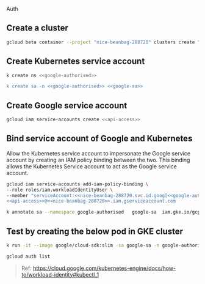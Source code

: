 Auth

## Create a cluster

```sh
gcloud beta container --project "nice-beanbag-288720" clusters create "analytics" --zone "europe-west2-a" --no-enable-basic-auth --cluster-version "1.16.15-gke.4300" --machine-type "e2-medium" --image-type "COS" --disk-type "pd-standard" --disk-size "30" --metadata disable-legacy-endpoints=true --scopes "https://www.googleapis.com/auth/devstorage.read_only","https://www.googleapis.com/auth/logging.write","https://www.googleapis.com/auth/monitoring","https://www.googleapis.com/auth/servicecontrol","https://www.googleapis.com/auth/service.management.readonly","https://www.googleapis.com/auth/trace.append" --preemptible --num-nodes "1" --enable-stackdriver-kubernetes --enable-ip-alias --network "projects/nice-beanbag-288720/global/networks/default" --subnetwork "projects/nice-beanbag-288720/regions/europe-west2/subnetworks/default" --default-max-pods-per-node "110" --no-enable-master-authorized-networks --addons HorizontalPodAutoscaling,HttpLoadBalancing --enable-autoupgrade --enable-autorepair --max-surge-upgrade 1 --max-unavailable-upgrade 0 --workload-pool "nice-beanbag-288720.svc.id.goog"
```

## Create Kubernetes service account

```sh
k create ns <<google-authorised>>

k create sa -n <<google-authorised>> <<google-sa>>
```

## Create Google service account

```sh
gcloud iam service-accounts create <<api-access>>
```

## Bind service account of Google and Kubernetes

Allow the Kubernetes service account to impersonate the Google service account by creating an IAM policy binding between the two. This binding allows the Kubernetes Service account to act as the Google service account.

```sh
gcloud iam service-accounts add-iam-policy-binding \
--role roles/iam.workloadIdentityUser \
--member "serviceAccount:<<nice-beanbag-288720.svc.id.goog[<<google-authorised>>/<<google-sa>>]” \
<<api-access>>@<<nice-beanbag-288720>>.iam.gserviceaccount.com
```

```sh
k annotate sa --namespace google-authorised   google-sa  iam.gke.io/gcp-service-account=api-access@nice-beanbag-288720.iam.gserviceaccount.com
```

## Test by creating the below pod in GKE cluster

```sh
k run -it --image google/cloud-sdk:slim -sa google-sa -n google-authorised workload-identity-test

gcloud auth list
```

> Ref: https://cloud.google.com/kubernetes-engine/docs/how-to/workload-identity#kubectl_1
